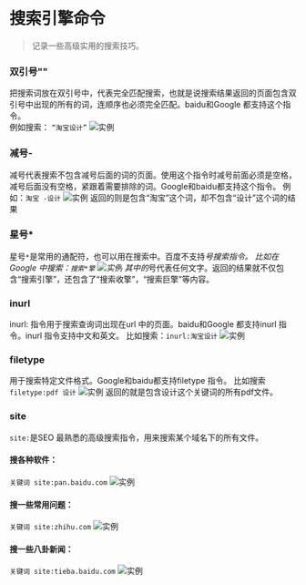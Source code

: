 
# 搜索引擎命令

>记录一些高级实用的搜索技巧。

### 双引号""

把搜索词放在双引号中，代表完全匹配搜索，也就是说搜索结果返回的页面包含双引号中出现的所有的词，连顺序也必须完全匹配。baidu和Google 都支持这个指令。  
例如搜索： `“淘宝设计”`
![实例](/static/img/search-command/001.png)

### 减号-

减号代表搜索不包含减号后面的词的页面。使用这个指令时减号前面必须是空格，减号后面没有空格，紧跟着需要排除的词。Google和baidu都支持这个指令。
例如：`淘宝 -设计`
![实例](/static/img/search-command/006.png)
返回的则是包含“淘宝”这个词，却不包含“设计”这个词的结果

### 星号*

星号`*`是常用的通配符，也可以用在搜索中。百度不支持*号搜索指令。
比如在Google 中搜索：`搜索*擎`
![实例](/static/img/search-command/005.png)
其中的*号代表任何文字。返回的结果就不仅包含“搜索引擎”，还包含了“搜索收擎”，“搜索巨擎”等内容。

### inurl

inurl: 指令用于搜索查询词出现在url 中的页面。baidu和Google 都支持inurl 指令。inurl 指令支持中文和英文。
比如搜索：`inurl:淘宝设计`
![实例](/static/img/search-command/002.png)

### filetype

用于搜索特定文件格式。Google和baidu都支持filetype 指令。
比如搜索`filetype:pdf 设计`
![实例](/static/img/search-command/003.png)
返回的就是包含设计这个关键词的所有pdf文件。

### site

`site:`是SEO 最熟悉的高级搜索指令，用来搜索某个域名下的所有文件。

#### 搜各种软件：
`关键词 site:pan.baidu.com`
![实例](/static/img/search-command/004-3.png)

#### 搜一些常用问题：
`关键词 site:zhihu.com`
![实例](/static/img/search-command/004-1.png)

#### 搜一些八卦新闻：
`关键词 site:tieba.baidu.com`
![实例](/static/img/search-command/004-2.png)